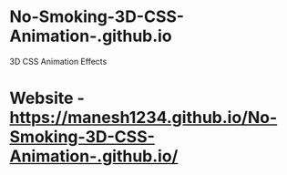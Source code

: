 # No-Smoking-3D-CSS-Animation-.github.io
3D CSS Animation Effects
# Website - https://manesh1234.github.io/No-Smoking-3D-CSS-Animation-.github.io/ 
